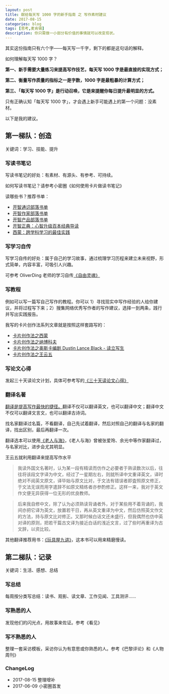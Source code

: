 ```yaml
---
layout: post
title: 献给每天写 1000 字的新手指南 之 写作素材建议
date: 2017-08-15
categories: blog
tags: [思考,麦肯锡]
description: 你只需做一小部分有价值的事情就可以改变现状。
---
```



其实这份指南只有六个字——每天写一千字，剩下的都是这句话的解释。

如何理解每天写 1000 字？ 

**第一、新手需要大量练习来提高写作技艺，每天写 1000 字是最直接的实现方式；**

**第二、衡量写作质量的指标之一是字数，1000 字是最粗暴的计算方式；**

**第三、「每天写 1000 字」是行动召唤，它是来提醒你每日提升最明显的方式。**

只有正确认知「每天写 1000 字」，才会遇上新手可能遇上的第一个问题：没素材。

以下是我的建议。

## 第一梯队：创造

关键词：学习、技能、提升


### 写读书笔记

写读书笔记的好处：有素材、有源头、有参考、可持续。

如何写读书笔记？请参考小密圈《如何使用卡片做读书笔记》

读哪些书？推荐书单：

* [开智通识部落书单](https://www.douban.com/doulist/45345711/)
* [开智作家部落书单](https://www.douban.com/doulist/45345717/)
* [开智产品部落书单](https://www.douban.com/doulist/45345725/)
* [开智正典：心智升级百本经典导读](https://www.douban.com/doulist/41691053/)
* [西蒙：跨学科学习的最佳实践](https://www.douban.com/doulist/45535686/)


### 写学习自传

写学习自传的好处：属于自己的学习故事，通过梳理学习历程来建立未来视野，形式简单，内容丰富，可吸引人兴趣。

可参考 OliverDing 老师的学习自传[《自由灵魂》](https://www.gitbook.com/book/oliverding/freesoul/details)


### 写教程

例如可以写一篇写自己写作的教程。你可以  1）寻找现实中写作经验的人给你建议，并将过程写下来；2）搜集网络优秀写作者的写作建议，选择一到两条，践行并写出实践报告。

我写的卡片创作法系列文章就是按照这样套路写的：

* [卡片创作法之西蒙](https://mp.weixin.qq.com/s?__biz=MzA4MTQ0NDQxNg==&mid=2650639213&idx=1&sn=aaacd51149adb15d9e567ee472f4cef3&chksm=879dc042b0ea4954c8db1d82a5bc6770acc00d476d24a14074eaf5d2268ddb9dba8197e286d1#rd)
* [卡片创作法之纳博科夫](https://mp.weixin.qq.com/s?__biz=MzA4MTQ0NDQxNg==&mid=2650639168&idx=1&sn=a612b22c336488479b91505978feab40&chksm=879dc06fb0ea497984d5760371bd8e5c0e6b050a8237c7859f48bdc72141650eab719eb6e7f5#rd)
* [卡片创作法之奥斯卡编剧 Dustin Lance Black - 读立写生](http://www.cnfeat.com/blog/2017/05/09/OscarScreenWriterCardsUsage/)
* [卡片创作法之王云五](https://mp.weixin.qq.com/s?__biz=MzA4MTQ0NDQxNg==&mid=2650639378&idx=1&sn=aa9fd5387987213c118760bca8ee1eb9&chksm=879dc73db0ea4e2b89cfca6cf2106b0aa514f97211ccab22e40f8c3b656eb59bcbaf7633d27a#rd)

### 写论文心得

发起三十天读论文计划，具体可参考写的[《三十天读论文心得》](http://www.mesule.com/2016/03/read-paper-a-month)


### 翻译名著

[翻译是提高写作最快的捷径。](http://www.cnfeat.com/blog/2015/03/02/how-to-write/)翻译不仅可以翻译英文，也可以翻译中文；翻译中文不仅可以翻译文言文，也可以翻译古诗词。

找名家翻译过名篇，不看翻译，自己先试着翻译，然后对照自己的翻译与名家的翻译，找出区别，最后再翻译一次。

翻译选本可以使用[《老人与海》](https://cnfeat.gitbooks.io/theoldmanandthesea/content/)，《老人与海》曾被张爱玲、余光中等作家翻译过，与名家对比，进步会尤其明显。

王云五就利用翻译来提高写作水平

> 我读外国文名著时，认为某一段有精读而仿作之必要者于熟读数次以后，往往将该段文字译为中文，经过了一星期左右，则就所译中文重译英文，译时绝对不阅英文原文，译毕始与原文比对，于文法有错误者即査照原文修正，于文法无误而用字遣辞不如原文精练者亦参酌修正。这样一来，我对于英文作文便无异获得一位无形的优良教师。

> 后来我自修中文，除了认为必须熟读背诵者外，对于某些用不着背诵的，我间亦把它译为英文，放置若干日，再从英文重译为中文，然后仿照英文作文的方法，持与原文比对修正。又那时候白话文还未盛行，但我偶然也仿中英对译的原则，把若干篇古文译为接近白话的浅近文言，过了些时再重译为古文辞，以资比较。

其他翻译推荐用书：[《玩具屋九讲》](http://book.douban.com/subject/20453368/)，这本书可以用来精磨慢读。

## 第二梯队：记录

关键词：生活、感想、总结

### 写总结

每周按分类写总结：读书、观影、读文章、工作见闻、工具测评……

### 写熟悉的人 

发现他们的闪光点，用故事来佐证。参考《看见》

### 写不熟悉的人

 整理一套采访模板，采访你认为有意思或你熟悉的人。参考《巴黎评论》和《人物周刊》
 

### ChangeLog

- 2017-08-15 整理增补
- 2017-06-09 小密圈首发



